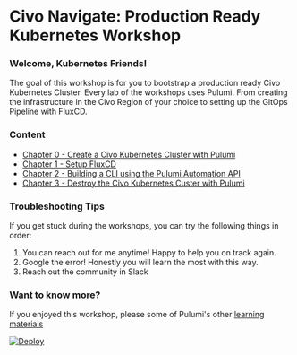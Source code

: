 # Civo Navigate: Production Ready Kubernetes Workshop

### Welcome, Kubernetes Friends!

The goal of this workshop is for you to bootstrap a production ready Civo Kubernetes Cluster. Every lab of the workshops
uses Pulumi. From creating the infrastructure in the Civo Region of your choice to setting up the GitOps Pipeline with
FluxCD.

### Content

- [Chapter 0 - Create a Civo Kubernetes Cluster with Pulumi](./00-cluster-setup.md)
- [Chapter 1 - Setup FluxCD](./01-gitops-setup.md)
- [Chapter 2 - Building a CLI using the Pulumi Automation API](./02-automation-api.md)
- [Chapter 3 - Destroy the Civo Kubernetes Custer with Pulumi](./03-cluster-teardown.md)

### Troubleshooting Tips

If you get stuck during the workshops, you can try the following things in order:

1. You can reach out for me anytime! Happy to help you on track again.
1. Google the error! Honestly you will learn the most with this way.
1. Reach out the community in Slack

### Want to know more?

If you enjoyed this workshop, please some of Pulumi's other [learning materials](https://www.pulumi.com/learn/)

[![Deploy](https://get.pulumi.com/new/button.svg)](https://www.pulumi.com/)
